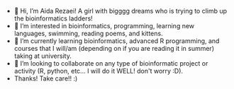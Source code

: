 - 👋 Hi, I’m Aida Rezaei! A girl with bigggg dreams who is trying to climb up the bioinformatics ladders!
- 👀 I’m interested in bioinformatics, programming, learning new languages, swimming, reading poems, and kittens. 
- 🌱 I’m currently learning bioinformatics, advanced R programming, and courses that I will/am (depending on if you are reading it in summer) taking at university.
- 💞️ I’m looking to collaborate on any type of bioinformatic project or activity (R, python, etc... I will do it WELL! don't worry :D). 
- Thanks! Take care!! :)

<!---
Aida-Rezaei/Aida-Rezaei is a ✨ special ✨ repository because its `README.md` (this file) appears on your GitHub profile.
You can click the Preview link to take a look at your changes.
--->
